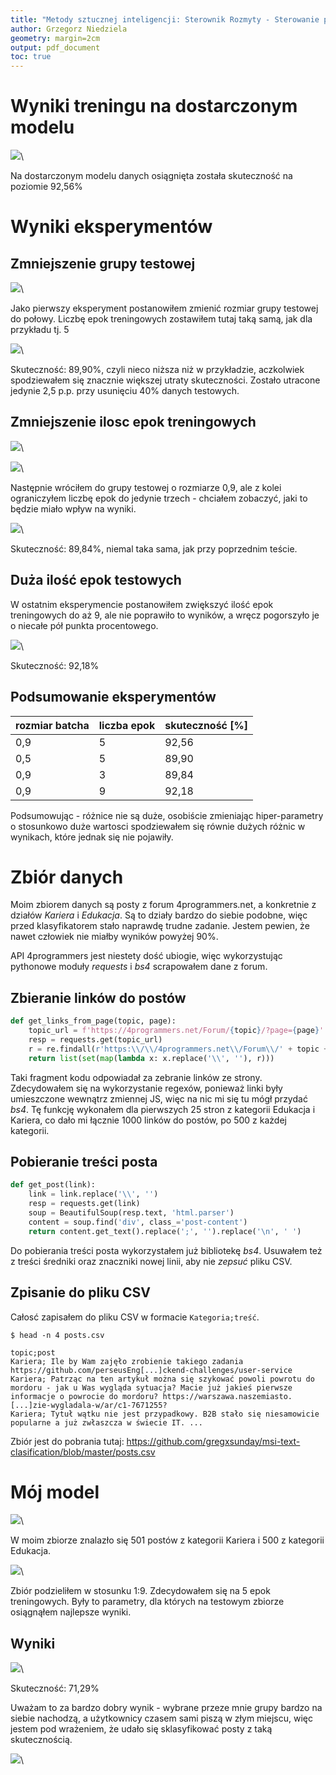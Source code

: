 ```yaml
---
title: "Metody sztucznej inteligencji: Sterownik Rozmyty - Sterowanie przydzielaniem głosu w wideokonferencjach"
author: Grzegorz Niedziela
geometry: margin=2cm
output: pdf_document
toc: true
---
```


# Wyniki treningu na dostarczonym modelu


![](img/1.png)\

Na dostarczonym modelu danych osiągnięta została skuteczność na poziomie 92,56%

# Wyniki eksperymentów

## Zmniejszenie grupy testowej

![](img/3.png)\

Jako pierwszy eksperyment postanowiłem zmienić rozmiar grupy testowej do połowy. Liczbę epok treningowych zostawiłem tutaj taką samą, jak dla przykładu tj. 5

![](img/4.png)\

Skuteczność: 89,90%, czyli nieco niższa niż w przykładzie, aczkolwiek spodziewałem się znacznie większej utraty skuteczności. Zostało utracone jedynie 2,5 p.p. przy usunięciu 40% danych testowych.

## Zmniejszenie ilosc epok treningowych

![](img/5.png)\

![](img/6.png)\

Następnie wróciłem do grupy testowej o rozmiarze 0,9, ale z kolei ograniczyłem liczbę epok do jedynie trzech - chciałem zobaczyć, jaki to będzie miało wpływ na wyniki.

![](img/7.png)\

Skuteczność: 89,84%, niemal taka sama, jak przy poprzednim teście. 

## Duża ilość epok testowych 

W ostatnim eksperymencie postanowiłem zwiększyć ilość epok treningowych do aż 9, ale nie poprawiło to wyników, a wręcz pogorszyło je o niecałe pół punkta procentowego.

![](img/8.png)\

Skuteczność: 92,18%

## Podsumowanie eksperymentów

rozmiar batcha | liczba epok | skuteczność [%]
-- | -- | --
0,9 | 5 | 92,56
0,5 | 5 | 89,90
0,9 | 3 | 89,84
0,9 | 9 | 92,18

Podsumowując - różnice nie są duże, osobiście zmieniając hiper-parametry o stosunkowo duże wartosci spodziewałem się równie dużych różnic w wynikach, które jednak się nie pojawiły. 

# Zbiór danych

Moim zbiorem danych są posty z forum 4programmers.net, a konkretnie z działów *Kariera* i *Edukacja*. Są to działy bardzo do siebie podobne, więc przed klasyfikatorem stało naprawdę trudne zadanie. Jestem pewien, że nawet człowiek nie miałby wyników powyżej 90%.

API 4programmers jest niestety dość ubiogie, więc wykorzystując pythonowe moduły *requests* i *bs4* scrapowałem dane z forum.

## Zbieranie linków do postów

```python
def get_links_from_page(topic, page):
    topic_url = f'https://4programmers.net/Forum/{topic}/?page={page}'
    resp = requests.get(topic_url)
    r = re.findall(r'https:\\/\\/4programmers.net\\/Forum\\/' + topic + r'\\/[^"?]*', resp.text)
    return list(set(map(lambda x: x.replace('\\', ''), r)))
```

Taki fragment kodu odpowiadał za zebranie linków ze strony. Zdecydowałem się na wykorzystanie regexów, ponieważ linki były umieszczone wewnątrz zmiennej JS, więc na nic mi się tu mógł przydać *bs4*. Tę funkcję wykonałem dla pierwszych 25 stron z kategorii Edukacja i Kariera, co dało mi łącznie 1000 linków do postów, po 500 z każdej kategorii.


## Pobieranie treści posta

```python
def get_post(link):
    link = link.replace('\\', '')
    resp = requests.get(link)
    soup = BeautifulSoup(resp.text, 'html.parser')
    content = soup.find('div', class_='post-content')
    return content.get_text().replace(';', '').replace('\n', ' ')
```
Do pobierania treści posta wykorzystałem już bibliotekę *bs4*. Usuwałem też z treści średniki oraz znaczniki nowej linii, aby nie *zepsuć* pliku CSV. 


## Zpisanie do pliku CSV

Całosć zapisałem do pliku CSV w formacie `Kategoria;treść`. 


`$ head -n 4 posts.csv`


```
topic;post
Kariera; Ile by Wam zajęło zrobienie takiego zadania https://github.com/perseusEng[...]ckend-challenges/user-service 
Kariera; Patrząc na ten artykuł można się szykować powoli powrotu do mordoru - jak u Was wygląda sytuacja? Macie już jakieś pierwsze informacje o powrocie do mordoru? https://warszawa.naszemiasto.[...]zie-wygladala-w/ar/c1-7671255? 
Kariera; Tytuł wątku nie jest przypadkowy. B2B stało się niesamowicie popularne a już zwłaszcza w świecie IT. ...
```

Zbiór jest do pobrania tutaj: https://github.com/gregxsunday/msi-text-clasification/blob/master/posts.csv

# Mój model

![](img/10.png)\

W moim zbiorze znalazło się 501 postów z kategorii Kariera i 500 z kategorii Edukacja.

![](img/11.png)\

Zbiór podzieliłem w stosunku 1:9. Zdecydowałem się na 5 epok treningowych. Były to parametry, dla których na testowym zbiorze osiągnąłem najlepsze wyniki.


## Wyniki

![](img/12.png)\

Skuteczność: 71,29%

Uważam to za bardzo dobry wynik - wybrane przeze mnie grupy bardzo na siebie nachodzą, a użytkownicy czasem sami piszą w złym miejscu, więc jestem pod wrażeniem, że udało się sklasyfikować posty z taką skutecznością.

![](img/13.png)\

